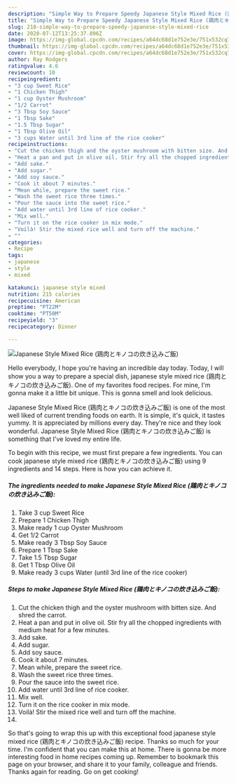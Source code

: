```yaml
---
description: "Simple Way to Prepare Speedy Japanese Style Mixed Rice (鶏肉とキノコの炊き込みご飯)"
title: "Simple Way to Prepare Speedy Japanese Style Mixed Rice (鶏肉とキノコの炊き込みご飯)"
slug: 210-simple-way-to-prepare-speedy-japanese-style-mixed-rice
date: 2020-07-12T13:25:37.896Z
image: https://img-global.cpcdn.com/recipes/a64dc68d1e752e3e/751x532cq70/japanese-style-mixed-rice-鶏肉とキノコの炊き込みご飯-recipe-main-photo.jpg
thumbnail: https://img-global.cpcdn.com/recipes/a64dc68d1e752e3e/751x532cq70/japanese-style-mixed-rice-鶏肉とキノコの炊き込みご飯-recipe-main-photo.jpg
cover: https://img-global.cpcdn.com/recipes/a64dc68d1e752e3e/751x532cq70/japanese-style-mixed-rice-鶏肉とキノコの炊き込みご飯-recipe-main-photo.jpg
author: Ray Rodgers
ratingvalue: 4.6
reviewcount: 10
recipeingredient:
- "3 cup Sweet Rice"
- "1 Chicken Thigh"
- "1 cup Oyster Mushroom"
- "1/2 Carrot"
- "3 Tbsp Soy Sauce"
- "1 Tbsp Sake"
- "1.5 Tbsp Sugar"
- "1 Tbsp Olive Oil"
- "3 cups Water until 3rd line of the rice cooker"
recipeinstructions:
- "Cut the chicken thigh and the oyster mushroom with bitten size. And shred the carrot."
- "Heat a pan and put in olive oil. Stir fry all the chopped ingredients with medium heat for a few minutes."
- "Add sake."
- "Add sugar."
- "Add soy sauce."
- "Cook it about 7 minutes."
- "Mean while, prepare the sweet rice."
- "Wash the sweet rice three times."
- "Pour the sauce into the sweet rice."
- "Add water until 3rd line of rice cooker."
- "Mix well."
- "Turn it on the rice cooker in mix mode."
- "Voilà! Stir the mixed rice well and turn off the machine."
- ""
categories:
- Recipe
tags:
- japanese
- style
- mixed

katakunci: japanese style mixed 
nutrition: 215 calories
recipecuisine: American
preptime: "PT22M"
cooktime: "PT50M"
recipeyield: "3"
recipecategory: Dinner

---
```



![Japanese Style Mixed Rice (鶏肉とキノコの炊き込みご飯)](https://img-global.cpcdn.com/recipes/a64dc68d1e752e3e/751x532cq70/japanese-style-mixed-rice-鶏肉とキノコの炊き込みご飯-recipe-main-photo.jpg)

Hello everybody, I hope you're having an incredible day today. Today, I will show you a way to prepare a special dish, japanese style mixed rice (鶏肉とキノコの炊き込みご飯). One of my favorites food recipes. For mine, I'm gonna make it a little bit unique. This is gonna smell and look delicious.

Japanese Style Mixed Rice (鶏肉とキノコの炊き込みご飯) is one of the most well liked of current trending foods on earth. It is simple, it's quick, it tastes yummy. It is appreciated by millions every day. They're nice and they look wonderful. Japanese Style Mixed Rice (鶏肉とキノコの炊き込みご飯) is something that I've loved my entire life.




To begin with this recipe, we must first prepare a few ingredients. You can cook japanese style mixed rice (鶏肉とキノコの炊き込みご飯) using 9 ingredients and 14 steps. Here is how you can achieve it.

<!--inarticleads1-->

##### The ingredients needed to make Japanese Style Mixed Rice (鶏肉とキノコの炊き込みご飯):

1. Take 3 cup Sweet Rice
1. Prepare 1 Chicken Thigh
1. Make ready 1 cup Oyster Mushroom
1. Get 1/2 Carrot
1. Make ready 3 Tbsp Soy Sauce
1. Prepare 1 Tbsp Sake
1. Take 1.5 Tbsp Sugar
1. Get 1 Tbsp Olive Oil
1. Make ready 3 cups Water (until 3rd line of the rice cooker)




<!--inarticleads2-->

##### Steps to make Japanese Style Mixed Rice (鶏肉とキノコの炊き込みご飯):

1. Cut the chicken thigh and the oyster mushroom with bitten size. And shred the carrot.
1. Heat a pan and put in olive oil. Stir fry all the chopped ingredients with medium heat for a few minutes.
1. Add sake.
1. Add sugar.
1. Add soy sauce.
1. Cook it about 7 minutes.
1. Mean while, prepare the sweet rice.
1. Wash the sweet rice three times.
1. Pour the sauce into the sweet rice.
1. Add water until 3rd line of rice cooker.
1. Mix well.
1. Turn it on the rice cooker in mix mode.
1. Voilà! Stir the mixed rice well and turn off the machine.
1. 




So that's going to wrap this up with this exceptional food japanese style mixed rice (鶏肉とキノコの炊き込みご飯) recipe. Thanks so much for your time. I'm confident that you can make this at home. There is gonna be more interesting food in home recipes coming up. Remember to bookmark this page on your browser, and share it to your family, colleague and friends. Thanks again for reading. Go on get cooking!
